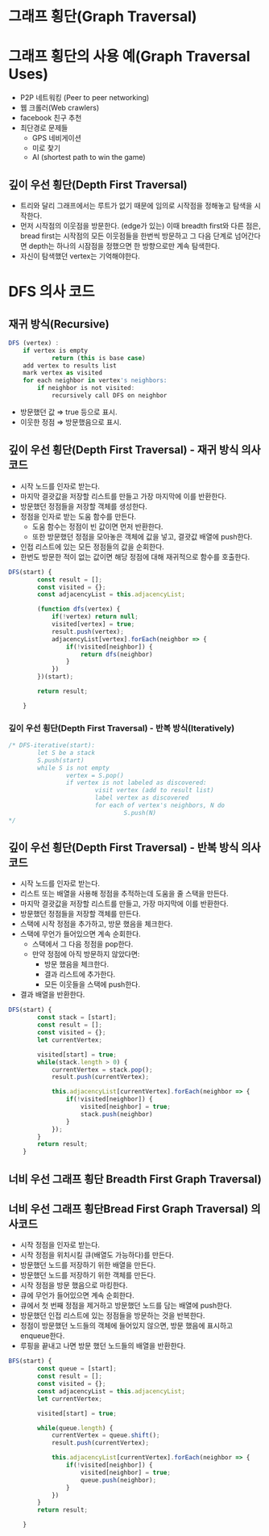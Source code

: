 # 그래프 횡단(Graph Traversal)

# 그래프 횡단의 사용 예(Graph Traversal Uses)

- P2P 네트워킹 (Peer to peer networking)
- 웹 크롤러(Web crawlers)
- facebook 친구 추천
- 최단경로 문제들
    - GPS 네비게이션
    - 미로 찾기
    - AI (shortest path to win the game)

## 깊이 우선 횡단(Depth First Traversal)

- 트리와 달리 그래프에서는 루트가 없기 때문에 임의로 시작점을 정해놓고 탐색을 시작한다.
- 먼저 시작점의 이웃점을 방문한다. (edge가 있는) 이때 breadth first와 다른 점은, bread first는 시작점의 모든 이웃점들을 한번씩 방문하고 그 다음 단계로 넘어간다면 depth는 하나의 시잠점을 정했으면 한 방향으로만 계속 탐색한다.
- 자신이 탐색했던 vertex는 기억해야한다.

# DFS 의사 코드

## 재귀 방식(Recursive)

```jsx
DFS (vertex) :
	if vertex is empty
			return (this is base case)
	add vertex to results list
	mark vertex as visited
	for each neighbor in vertex's neighbors:
		if neighbor is not visited:
			recursively call DFS on neighbor
```

- 방문했던 값 ⇒ true 등으로 표시.
- 이웃한 정점 ⇒ 방문했음으로 표시.

## 깊이 우선 횡단(Depth First Traversal) - 재귀 방식 의사코드

- 시작 노드를 인자로 받는다.
- 마지막 결괏값을 저장할 리스트를 만들고 가장 마지막에 이를 반환한다.
- 방문했던 정점들을 저장할 객체를 생성한다.
- 정점을 인자로 받는 도움 함수를 만든다.
    - 도움 함수는 정점이 빈 값이면 먼저 반환한다.
    - 또한 방문했던 정점을 모아놓은 객체에 값을 넣고, 결괏값 배열에 push한다.
- 인접 리스트에 있는 모든 정점들의 값을 순회한다.
- 한번도 방문한 적이 없는 값이면 해당 정점에 대해 재귀적으로 함수를 호출한다.

```jsx
DFS(start) {
	    const result = [];
	    const visited = {};
	    const adjacencyList = this.adjacencyList;

	    (function dfs(vertex) {
	        if(!vertex) return null;
	        visited[vertex] = true;
	        result.push(vertex);
	        adjacencyList[vertex].forEach(neighbor => {
	            if(!visited[neighbor]) {
	                return dfs(neighbor)
	            }
	        })
	    })(start);

	    return result;

	}
```

### 깊이 우선 횡단(Depth First Traversal) - 반복 방식(Iteratively)

```jsx
/* DFS-iterative(start):
		let S be a stack
		S.push(start)
		while S is not empty
				vertex = S.pop()
				if vertex is not labeled as discovered:
						visit vertex (add to result list)
						label vertex as discovered
						for each of vertex's neighbors, N do
								S.push(N)
*/
```

## 깊이 우선 횡단(Depth First Traversal) - 반복 방식 의사코드

- 시작 노드를 인자로 받는다.
- 리스트 또는 배열을 사용해 정점을 추적하는데 도움을 줄 스택을 만든다.
- 마지막 결괏값을 저장할 리스트를 만들고, 가장 마지막에 이를 반환한다.
- 방문했던 정점들을 저장할 객체를 만든다.
- 스택에 시작 정점을 추가하고, 방문 했음을 체크한다.
- 스택에 무언가 들어있으면 계속 순회한다.
    - 스택에서 그 다음 정점을 pop한다.
    - 만약 정점에 아직 방문하지 않았다면:
        - 방문 했음을 체크한다.
        - 결과 리스트에 추가한다.
        - 모든 이웃들을 스택에 push한다.
- 결과 배열을 반환한다.

```jsx
DFS(start) {
        const stack = [start];
        const result = [];
        const visited = {};
        let currentVertex;

        visited[start] = true;
        while(stack.length > 0) {
            currentVertex = stack.pop();
            result.push(currentVertex);

            this.adjacencyList[currentVertex].forEach(neighbor => {
                if(!visited[neighbor]) {
                    visited[neighbor] = true;
                    stack.push(neighbor)
                }
            });
        }
        return result;
    }
```

## 너비 우선 그래프 횡단 Breadth First Graph Traversal)

## 너비 우선 그래프 횡단Bread First Graph Traversal) 의사코드

- 시작 정점을 인자로 받는다.
- 시작 정점을 위치시킬 큐(배열도 가능하다)를 만든다.
- 방문했던 노드를 저장하기 위한 배열을 만든다.
- 방문했던 노드를 저장하기 위한 객체를 만든다.
- 시작 정점을 방문 했음으로 마킹한다.
- 큐에 무언가 들어있으면 계속 순회한다.
- 큐에서 첫 번째 정점을 제거하고 방문했던 노드를 담는 배열에 push한다.
- 방문했던 인접 리스트에 있는 정점들을 방문하는 것을 반복한다.
- 정점이 방문했던 노드들의 객체에 들어있지 않으면, 방문 했음에 표시하고 enqueue한다.
- 루핑을 끝내고 나면 방문 했던 노드들의 배열을 반환한다.

```jsx
BFS(start) {
        const queue = [start];
        const result = [];
        const visited = {};
        const adjacencyList = this.adjacencyList;
        let currentVertex;

        visited[start] = true;

        while(queue.length) {
            currentVertex = queue.shift();
            result.push(currentVertex);

            this.adjacencyList[currentVertex].forEach(neighbor => {
                if(!visited[neighbor]) {
                    visited[neighbor] = true;
                    queue.push(neighbor);
                }
            })
        }
        return result;

    }
```